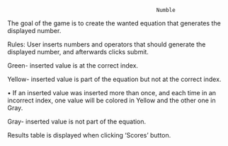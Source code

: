                                                    Numble
The goal of the game is to create the wanted equation that generates the displayed number. 

Rules:
User inserts numbers and operators that should generate the displayed number, and afterwards clicks submit.

Green- inserted value is at the correct index.

Yellow- inserted value is part of the equation but not at the correct index.

•	If an inserted value was inserted more than once, and each time in an incorrect index, one value will be colored in Yellow and the other one in Gray.

Gray- inserted value is not part of the equation.

Results table is displayed when clicking ‘Scores’ button.
